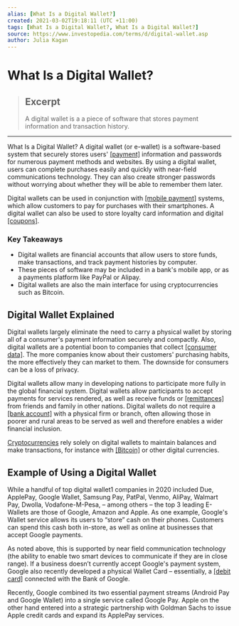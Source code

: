 ```yaml
---
alias: [What Is a Digital Wallet?]
created: 2021-03-02T19:18:11 (UTC +11:00)
tags: [What Is a Digital Wallet?, What Is a Digital Wallet?]
source: https://www.investopedia.com/terms/d/digital-wallet.asp
author: Julia Kagan
---
```


# What Is a Digital Wallet?

> ## Excerpt
> A digital wallet is a a piece of software that stores payment information and transaction history.

---

What Is a Digital Wallet?
A digital wallet (or e-wallet) is a software-based system that securely stores users' [[payment]](https://www.investopedia.com/terms/p/payment.asp) information and passwords for numerous payment methods and websites. By using a digital wallet, users can complete purchases easily and quickly with near-field communications technology. They can also create stronger passwords without worrying about whether they will be able to remember them later.

Digital wallets can be used in conjunction with [[mobile payment]](https://www.investopedia.com/terms/m/mobile-payment.asp) systems, which allow customers to pay for purchases with their smartphones. A digital wallet can also be used to store loyalty card information and digital [[coupons]](https://www.investopedia.com/terms/c/coupon.asp).

### Key Takeaways

-   Digital wallets are financial accounts that allow users to store funds, make transactions, and track payment histories by computer.
-   These pieces of software may be included in a bank's mobile app, or as a payments platform like PayPal or Alipay.
-   Digital wallets are also the main interface for using cryptocurrencies such as Bitcoin.

## Digital Wallet Explained

Digital wallets largely eliminate the need to carry a physical wallet by storing all of a consumer's payment information securely and compactly. Also, digital wallets are a potential boon to companies that collect [[consumer data]](https://www.investopedia.com/terms/c/consumer-credit-file.asp). The more companies know about their customers' purchasing habits, the more effectively they can market to them. The downside for consumers can be a loss of privacy.

Digital wallets allow many in developing nations to participate more fully in the global financial system. Digital wallets allow participants to accept payments for services rendered, as well as receive funds or [[remittances]](https://www.investopedia.com/terms/r/remittance.asp) from friends and family in other nations. Digital wallets do not require a [[bank account]](https://www.investopedia.com/personal-finance/banking-101/) with a physical firm or branch, often allowing those in poorer and rural areas to be served as well and therefore enables a wider financial inclusion.

[Cryptocurrencies](https://www.investopedia.com/terms/c/cryptocurrency.asp) rely solely on digital wallets to maintain balances and make transactions, for instance with [[Bitcoin]](https://www.investopedia.com/terms/b/bitcoin.asp) or other digital currencies.

## Example of Using a Digital Wallet

While a handful of top digital wallet1 companies in 2020 included Due, ApplePay, Google Wallet, Samsung Pay, PatPal, Venmo, AliPay, Walmart Pay, Dwolla, Vodafone-M-Pesa, – among others – the top 3 leading E-Wallets are those of Google, Amazon and Apple. As one example, Google's Wallet service allows its users to “store” cash on their phones. Customers can spend this cash both in-store, as well as online at businesses that accept Google payments.

As noted above, this is supported by near field communication technology (the ability to enable two smart devices to communicate if they are in close range). If a business doesn’t currently accept Google's payment system, Google also recently developed a physical Wallet Card – essentially, a [[debit card]](https://www.investopedia.com/terms/d/debitcard.asp) connected with the Bank of Google.

Recently, Google combined its two essential payment streams (Android Pay and Google Wallet) into a single service called Google Pay. Apple on the other hand entered into a strategic partnership with Goldman Sachs to issue Apple credit cards and expand its ApplePay services.
